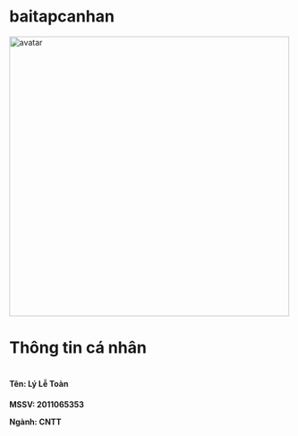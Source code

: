 # baitapcanhan
<!-- logo -->
<img src="https://scontent.fsgn1-1.fna.fbcdn.net/v/t39.30808-1/414983804_2434956790044322_4744058419292393313_n.jpg?stp=cp6_dst-jpg_p240x240&_nc_cat=102&ccb=1-7&_nc_sid=5f2048&_nc_ohc=WLrcIAPeWzoAX9LU4nS&_nc_ht=scontent.fsgn1-1.fna&oh=00_AfACQK1Rae2kjGo-BvwQUjmEbUzPA1pqYGbhTTOLMh2nCg&oe=6600BD37" width="500px" alt="avatar">
<h1>Thông tin cá nhân<h1>
<h4><p>Tên: Lý Lễ Toàn<p><h4>
<p>MSSV: 2011065353<p>
<p>Ngành: CNTT<p>